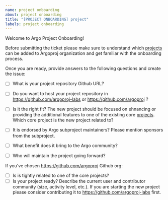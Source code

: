 ```yaml
---
name: project onboarding
about: project onboarding
title: "[PROJECT ONBOARDING] project"
labels: project onboarding
---
```


Welcome to Argo Project Onboarding! 

Before submitting the ticket please make sure to understand which [projects](../../community/ecosystem-projects.md) can be added to Argoproj organization and get familiar with the onboarding process. 

Once you are ready, provide answers to the following questions and create the issue:

- [ ] What is your project repository Github URL?
- [ ] Do you want to host your project repository in https://github.com/argoproj-labs or https://github.com/argoproj ?
- [ ] Is it the right fit? The new project should be focused on ehnancing or providing the additional features to one of the existing core
[projects](https://github.com/argoproj/argoproj#what-is-argoproj). Which core project is the new project related to?
- [ ] It is endorsed by Argo subproject maintainers? Please mention sponsors from the subproject.
- [ ] What benefit does it bring to the Argo community?
- [ ] Who will maintain the project going forward?


If you've chosen https://github.com/argoproj Github org:

- [ ] Is is tightly related to one of the core projects?
- [ ] Is your project ready? Describe the current user and contributor community (size, activity level, etc.). If you are starting the new project please
consider contributing it to https://github.com/argoproj-labs first.